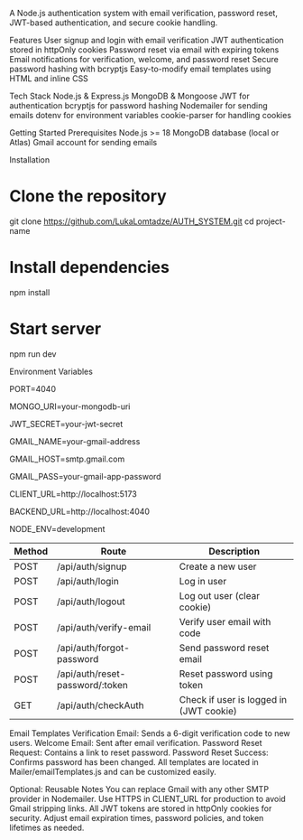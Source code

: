 A Node.js authentication system with email verification, password reset, JWT-based authentication, and secure cookie handling.


Features
User signup and login with email verification
JWT authentication stored in httpOnly cookies
Password reset via email with expiring tokens
Email notifications for verification, welcome, and password reset
Secure password hashing with bcryptjs
Easy-to-modify email templates using HTML and inline CSS


Tech Stack
Node.js & Express.js
MongoDB & Mongoose
JWT for authentication
bcryptjs for password hashing
Nodemailer for sending emails
dotenv for environment variables
cookie-parser for handling cookies



Getting Started
Prerequisites
Node.js >= 18
MongoDB database (local or Atlas)
Gmail account for sending emails



Installation
# Clone the repository
git clone https://github.com/LukaLomtadze/AUTH_SYSTEM.git
cd project-name

# Install dependencies
npm install

# Start server
npm run dev


Environment Variables

PORT=4040

MONGO_URI=your-mongodb-uri

JWT_SECRET=your-jwt-secret

GMAIL_NAME=your-gmail-address

GMAIL_HOST=smtp.gmail.com

GMAIL_PASS=your-gmail-app-password

CLIENT_URL=http://localhost:5173

BACKEND_URL=http://localhost:4040

NODE_ENV=development





| Method | Route                            | Description                             |
| ------ | -------------------------------- | --------------------------------------- |
| POST   | /api/auth/signup                 | Create a new user                       |
| POST   | /api/auth/login                  | Log in user                             |
| POST   | /api/auth/logout                 | Log out user (clear cookie)             |
| POST   | /api/auth/verify-email           | Verify user email with code             |
| POST   | /api/auth/forgot-password        | Send password reset email               |
| POST   | /api/auth/reset-password/\:token | Reset password using token              |
| GET    | /api/auth/checkAuth              | Check if user is logged in (JWT cookie) |


Email Templates
Verification Email: Sends a 6-digit verification code to new users.
Welcome Email: Sent after email verification.
Password Reset Request: Contains a link to reset password.
Password Reset Success: Confirms password has been changed.
All templates are located in Mailer/emailTemplates.js and can be customized easily.



Optional: Reusable Notes
You can replace Gmail with any other SMTP provider in Nodemailer.
Use HTTPS in CLIENT_URL for production to avoid Gmail stripping links.
All JWT tokens are stored in httpOnly cookies for security.
Adjust email expiration times, password policies, and token lifetimes as needed.




























